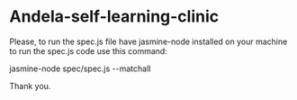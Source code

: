 # Andela-self-learning-clinic

Please, to run the spec.js file have jasmine-node installed on your machine
to run the spec.js code use this command:

jasmine-node spec/spec.js --matchall

Thank you.
